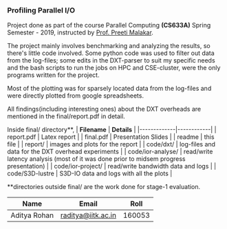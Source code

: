 ### Profiling Parallel I/O
Project done as part of the course Parallel Computing
**(CS633A)** Spring Semester - 2019, instructed by [Prof. Preeti Malakar](https://www.cse.iitk.ac.in/users/pmalakar/).



The project mainly involves benchmarking and analyzing the results, so there's little code involved.
Some python code was used to filter out data from the log-files; some edits in the DXT-parser to suit my specific needs and the bash scripts to run the jobs on HPC and CSE-cluster, were the only programs written for the project.

Most of the plotting was for sparsely located data from the log-files and were directly plotted from google spreadsheets. 

All findings(including interesting ones) about the DXT overheads are mentioned in the final/report.pdf in detail.

Inside final/ directory**, 
| __Filename__ | __Details__ |
|-------------|------------|
| report.pdf			| Latex report |
| final.pdf			| Presentation Slides |
| readme				| this file |
| report/ 			| images and plots for the report |
| code/dxt/	 		| log-files and data for the DXT overhead experiments |
| code/ior-analyse/	| read/write latency analysis (most of it was done prior to midsem progress presentation) |
| code/ior-project/	| read/write bandwidth data and logs |
| code/S3D-lustre	| S3D-IO data and logs with all the plots |


**directories outside final/ are the work done for stage-1 evaluation.


| __Name__ | __Email__ | __Roll__ |
|-------------|------------|------------|
| Aditya Rohan | [raditya@iitk.ac.in](mailto:raditya@iitk.ac.in) | 160053 |